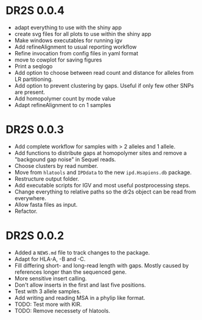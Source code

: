 # DR2S 0.0.4
 
* adapt everything to use with the shiny app
* create svg files for all plots to use within the shiny app
* Make windows executables for running igv
* Add refineAlignment to usual reporting workflow
* Refine invocation from config files in yaml format
* move to cowplot for saving figures
* Print a seqlogo
* Add option to choose between read count and distance for alleles from LR partitioning.
* Add option to prevent clustering by gaps. Useful if only few other SNPs are present.
* Add homopolymer count by mode value
* Adapt refineAlignment to cn 1 samples
# DR2S 0.0.3
 
* Add complete workflow for samples with > 2 alleles and 1 allele.
* Add functions to distribute gaps at homopolymer sites and remove a "backgound
gap noise" in Sequel reads.
* Choose clusters by read number.
* Move from `hlatools` and `IPDdata` to the new `ipd.Hsapiens.db` package.
* Restructure output folder.
* Add executable scripts for IGV and most useful postprocessing steps.
* Change everything to relative paths so the dr2s object can be read from 
everywhere.
* Allow fasta files as input.
* Refactor.

# DR2S 0.0.2

* Added a `NEWS.md` file to track changes to the package.
* Adapt for HLA-A, -B and -C.
* Fill differing short- and long-read length with gaps. Mostly caused by 
references longer than the sequenced gene.
* More sensitive insert calling.
* Don't allow inserts in the first and last five positions.
* Test with 3 allele samples.
* Add writing and reading MSA in a phylip like format.
* TODO: Test more with KIR.
* TODO: Remove necessety of hlatools.


